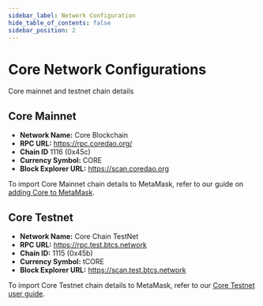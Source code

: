 ```yaml
---
sidebar_label: Network Configuration
hide_table_of_contents: false
sidebar_position: 2
---
```


# Core Network Configurations

Core mainnet and testnet chain details

## Core Mainnet
* **Network Name:** Core Blockchain
* **RPC URL:** https://rpc.coredao.org/
* **Chain ID** 1116 (0x45c)
* **Currency Symbol:** CORE
* **Block Explorer URL:** https://scan.coredao.org

To import Core Mainnet chain details to MetaMask, refer to our guide on [adding Core to MetaMask](https://medium.com/@core_dao/add-core-to-metamask-7b1dd90041ce).

## Core Testnet
* **Network Name:** Core Chain TestNet
* **RPC URL:** https://rpc.test.btcs.network
* **Chain ID:** 1115 (0x45b)
* **Currency Symbol:** tCORE
* **Block Explorer URL:** https://scan.test.btcs.network

To import Core Testnet chain details to MetaMask, refer to our [Core Testnet user guide](./core-testnet-wallet-config.md).